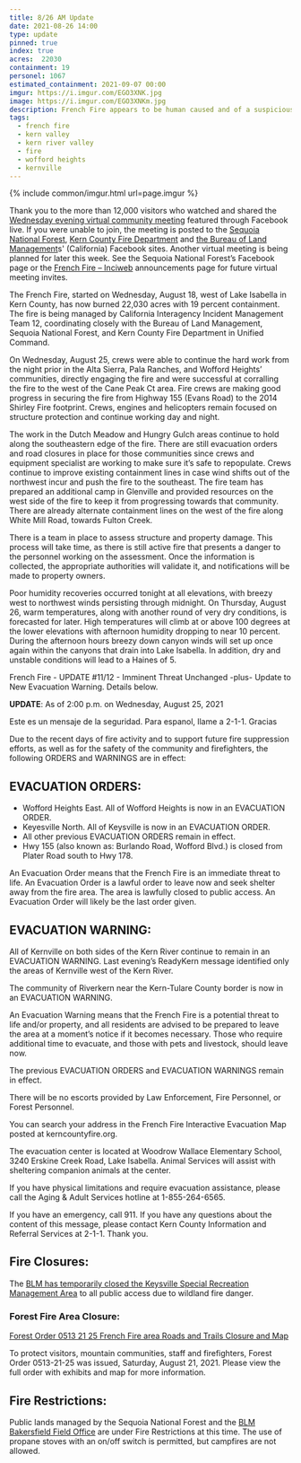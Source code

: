 ```yaml
---
title: 8/26 AM Update
date: 2021-08-26 14:00
type: update
pinned: true
index: true
acres: 	22030
containment: 19
personel: 1067
estimated_containment: 2021-09-07 00:00
imgur: https://i.imgur.com/EGO3XNK.jpg
image: https://i.imgur.com/EGO3XNKm.jpg
description: French Fire appears to be human caused and of a suspicious nature, evidence shows. Invesitgation continues.
tags:
  - french fire
  - kern valley
  - kern river valley
  - fire
  - wofford heights
  - kernville
---
```

{% include common/imgur.html url=page.imgur %}

Thank you to the more than 12,000 visitors who watched and shared the [Wednesday evening virtual community meeting](https://www.facebook.com/events/1027717621317377/) featured through Facebook live. If you were unable to join, the meeting is posted to the [Sequoia National Forest](https://www.facebook.com/SequoiaNF/), [Kern County Fire Department](https://m.facebook.com/kerncountyfire/?ref=external%3Awww.google.com) and [the Bureau of Land Management](https://www.facebook.com/blmcalifornia/)s' (California) Facebook sites. Another virtual meeting is being planned for later this week. See the Sequoia National Forest’s Facebook page or the [French Fire – Inciweb](https://inciweb.nwcg.gov/incident/announcements/7813/) announcements page for future virtual meeting invites.

The French Fire, started on Wednesday, August 18, west of Lake Isabella in Kern County, has now burned 22,030 acres with 19 percent containment. The fire is being managed by California Interagency Incident Management Team 12, coordinating closely with the Bureau of Land Management, Sequoia National Forest, and Kern County Fire Department in Unified Command.

On Wednesday, August 25, crews were able to continue the hard work from the night prior in the Alta Sierra, Pala Ranches, and Wofford Heights’ communities, directly engaging the fire and were successful at corralling the fire to the west of the Cane Peak Ct area. Fire crews are making good progress in securing the fire from Highway 155 (Evans Road) to the 2014 Shirley Fire footprint. Crews, engines and helicopters remain focused on structure protection and continue working day and night.

The work in the Dutch Meadow and Hungry Gulch areas continue to hold along the southeastern edge of the fire. There are still evacuation orders and road closures in place for those communities since crews and equipment specialist are working to make sure it’s safe to repopulate. Crews continue to improve existing containment lines in case wind shifts out of the northwest incur and push the fire to the southeast. The fire team has prepared an additional camp in Glenville and provided resources on the west side of the fire to keep it from progressing towards that community. There are already alternate containment lines on the west of the fire along White Mill Road, towards Fulton Creek.

There is a team in place to assess structure and property damage. This process will take time, as there is still active fire that presents a danger to the personnel working on the assessment. Once the information is collected, the appropriate authorities will validate it, and notifications will be made to property owners.

Poor humidity recoveries occurred tonight at all elevations, with breezy west to northwest winds persisting through midnight. On Thursday, August 26, warm temperatures, along with another round of very dry conditions, is forecasted for later. High temperatures will climb at or above 100 degrees at the lower elevations with afternoon humidity dropping to near 10 percent. During the afternoon hours breezy down canyon winds will set up once again within the canyons that drain into Lake Isabella. In addition, dry and unstable conditions will lead to a Haines of 5.

French Fire - UPDATE #11/12 - Imminent Threat Unchanged -plus- Update to New Evacuation Warning. Details below.

**UPDATE**: As of 2:00 p.m. on Wednesday, August 25, 2021

Este es un mensaje de la seguridad. Para espanol, llame a 2-1-1. Gracias

Due to the recent days of fire activity and to support future fire suppression efforts, as well as for the safety of the community and firefighters, the following ORDERS and WARNINGS are in effect:

## EVACUATION ORDERS:
- Wofford Heights East. All of Wofford Heights is now in an EVACUATION ORDER.
- Keyesville North. All of Keysville is now in an EVACUATION ORDER.
- All other previous EVACUATION ORDERS remain in effect.
- Hwy 155 (also known as: Burlando Road, Wofford Blvd.) is closed from Plater Road south to Hwy 178.

An Evacuation Order means that the French Fire is an immediate threat to life. An Evacuation Order is a lawful order to leave now and seek shelter away from the fire area. The area is lawfully closed to public access. An Evacuation Order will likely be the last order given.

## EVACUATION WARNING:

All of Kernville on both sides of the Kern River continue to remain in an EVACUATION WARNING. Last evening’s ReadyKern message identified only the areas of Kernville west of the Kern River.

The community of Riverkern near the Kern-Tulare County border is now in an EVACUATION WARNING.

An Evacuation Warning means that the French Fire is a potential threat to life and/or property, and all residents are advised to be prepared to leave the area at a moment’s notice if it becomes necessary. Those who require additional time to evacuate, and those with pets and livestock, should leave now.

The previous EVACUATION ORDERS and EVACUATION WARNINGS remain in effect.

There will be no escorts provided by Law Enforcement, Fire Personnel, or Forest Personnel.

You can search your address in the French Fire Interactive Evacuation Map posted at kerncountyfire.org.

The evacuation center is located at Woodrow Wallace Elementary School, 3240 Erskine Creek Road, Lake Isabella. Animal Services will assist with sheltering companion animals at the center.

If you have physical limitations and require evacuation assistance, please call the Aging & Adult Services hotline at 1-855-264-6565.

If you have an emergency, call 911. If you have any questions about the content of this message, please contact Kern County Information and Referral Services at 2-1-1. Thank you.

## Fire Closures:

The [BLM has temporarily closed the Keysville Special Recreation Management Area](https://www.blm.gov/press-release/blm-bakersfield-issues-emergency-closure-keysville-due-wildland-fire-danger) to all public access due to wildland fire danger.

### Forest Fire Area Closure:

[Forest Order 0513 21 25 French Fire area Roads and Trails Closure and Map](https://www.fs.usda.gov/Internet/FSE_DOCUMENTS/fseprd945985.pdf)

To protect visitors, mountain communities, staff and firefighters, Forest Order 0513-21-25 was issued, Saturday, August 21, 2021. Please view the full order with exhibits and map for more information.

## Fire Restrictions:

Public lands managed by the Sequoia National Forest and the [BLM Bakersfield Field Office](https://www.blm.gov/press-release/blm-bakersfield-field-office-issue-seasonal-fire-restrictions) are under Fire Restrictions at this time. The use of propane stoves with an on/off switch is permitted, but campfires are not allowed.
